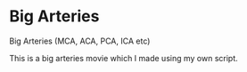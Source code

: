 # Big Arteries
Big Arteries (MCA, ACA, PCA, ICA etc)

This is a big arteries movie which I made using my own script.
